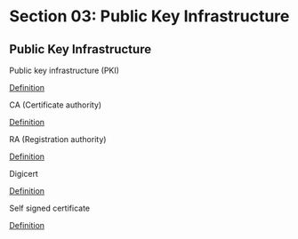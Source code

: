 # Section 03: Public Key Infrastructure

## Public Key Infrastructure
Public key infrastructure (PKI)

[Definition](../definitions/definitions_P.md#public-key-infrastructure)

CA (Certificate authority)

[Definition](../definitions/definitions_C.md#certificate-authority)

RA (Registration authority)

[Definition](../definitions/definitions_R.md#registration-authority)

Digicert

[Definition](../definitions/definitions_D.md#digicert)

Self signed certificate

[Definition](../definitions/definitions_S.md#self-signed-certificate)
